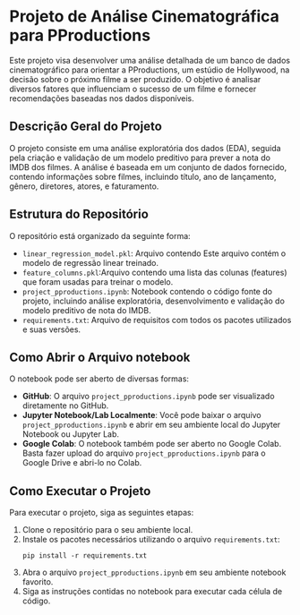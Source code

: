 # Projeto de Análise Cinematográfica para PProductions

Este projeto visa desenvolver uma análise detalhada de um banco de dados cinematográfico para orientar a PProductions, um estúdio de Hollywood, na decisão sobre o próximo filme a ser produzido. O objetivo é analisar diversos fatores que influenciam o sucesso de um filme e fornecer recomendações baseadas nos dados disponíveis.

## Descrição Geral do Projeto

O projeto consiste em uma análise exploratória dos dados (EDA), seguida pela criação e validação de um modelo preditivo para prever a nota do IMDB dos filmes. A análise é baseada em um conjunto de dados fornecido, contendo informações sobre filmes, incluindo título, ano de lançamento, gênero, diretores, atores, e faturamento.

## Estrutura do Repositório

O repositório está organizado da seguinte forma:

- `linear_regression_model.pkl`: Arquivo contendo Este arquivo contém o modelo de regressão linear treinado.
- `feature_columns.pkl`:Arquivo contendo uma lista das colunas (features) que foram usadas para treinar o modelo.
- `project_pproductions.ipynb`: Notebook contendo o código fonte do projeto, incluindo análise exploratória, desenvolvimento e validação do modelo preditivo de nota do IMDB.
- `requirements.txt`: Arquivo de requisitos com todos os pacotes utilizados e suas versões.

## Como Abrir o Arquivo notebook

O notebook pode ser aberto de diversas formas:

- **GitHub**: O arquivo `project_pproductions.ipynb` pode ser visualizado diretamente no GitHub.
- **Jupyter Notebook/Lab Localmente**: Você pode baixar o arquivo `project_pproductions.ipynb` e abrir em seu ambiente local do Jupyter Notebook ou Jupyter Lab.
- **Google Colab**: O notebook também pode ser aberto no Google Colab. Basta fazer upload do arquivo `project_pproductions.ipynb` para o Google Drive e abri-lo no Colab.

## Como Executar o Projeto

Para executar o projeto, siga as seguintes etapas:

1. Clone o repositório para o seu ambiente local.
2. Instale os pacotes necessários utilizando o arquivo `requirements.txt`:
    ```
    pip install -r requirements.txt
    ```
3. Abra o arquivo `project_pproductions.ipynb` em seu ambiente notebook favorito.
4. Siga as instruções contidas no notebook para executar cada célula de código.

